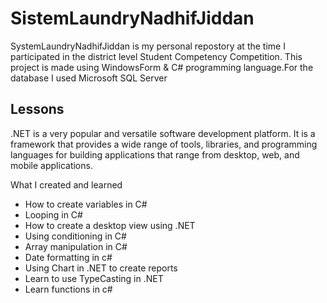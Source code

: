 
# SistemLaundryNadhifJiddan
SystemLaundryNadhifJiddan is my personal repostory at the time I participated in the district level Student Competency Competition. This project is made using WindowsForm & C# programming language.For the database I used Microsoft SQL Server



## Lessons
.NET is a very popular and versatile software development platform. It is a framework that provides a wide range of tools, libraries, and programming languages for building applications that range from desktop, web, and mobile applications.



What I created and learned

<ul>
  <li>How to create variables in C#</li>
  <li>Looping in C#</li>
  <li>How to create a desktop view using .NET</li>
  <li>Using conditioning in C#</li>
  <li>Array manipulation in C#</li>
  <li>Date formatting in c#</li>
  <li>Using Chart in .NET to create reports</li>
  <li>Learn to use TypeCasting in .NET</li>
  <li>Learn functions in c#</li>
</ul>




